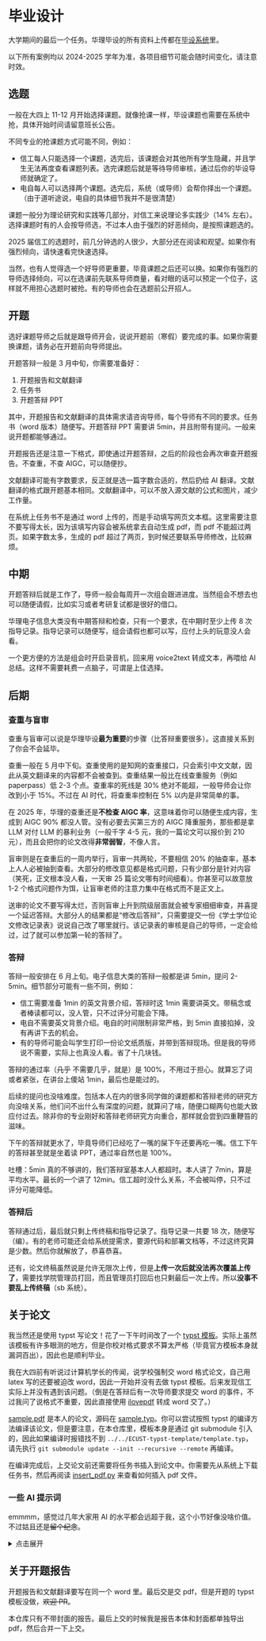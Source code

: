 # 毕业设计

大学期间的最后一个任务。华理毕设的所有资料上传都在[毕设系统](https://p.s.ecust.edu.cn/manage)里。

以下所有案例均以 2024-2025 学年为准，各项目细节可能会随时间变化，请注意时效。

## 选题

一般在大四上 11-12 月开始选择课题。就像抢课一样，毕设课题也需要在系统中抢，具体开始时间请留意班长公告。

不同专业的抢课题方式可能不同，例如：

- 信工每人只能选择一个课题，选完后，该课题会对其他所有学生隐藏，并且学生无法再度查看课题列表。选完课题后就是等待导师审核，通过后你的毕设导师就确定了。
- 电自每人可以选择两个课题。选完后，系统（或导师）会帮你择出一个课题。（由于道听途说，电自的具体细节我并不是很清楚）

课题一般分为理论研究和实践等几部分，对信工来说理论多实践少（14% 左右）。选择课题时有的人会按导师选，不过本人由于强烈的好恶倾向，是按照课题选的。

2025 届信工的选题时，前几分钟选的人很少，大部分还在阅读和观望。如果你有强烈倾向，请快速看完快速选择。

当然，也有人觉得选一个好导师更重要，毕竟课题之后还可以换。如果你有强烈的导师选择倾向，可以在选课前先联系导师商量，看对眼的话可以预定一个位子，这样就不用担心选题时被抢。有的导师也会在选题前公开招人。

## 开题

选好课题导师之后就是跟导师开会，说说开题前（寒假）要完成的事。如果你需要换课题，请务必在开题前向导师提出。

开题答辩一般是 3 月中旬，你需要准备好：

1. 开题报告和文献翻译
2. 任务书
3. 开题答辩 PPT

其中，开题报告和文献翻译的具体需求请咨询导师，每个导师有不同的要求。任务书（word 版本）随便写。开题答辩 PPT 需要讲 5min，并且附带有提问。一般来说开题都能够通过。

开题报告还是注意一下格式，即使通过开题答辩，之后的阶段也会再次审查开题报告。不查重，不查 AIGC，可以随便抄。

文献翻译可能有字数要求，反正就是选一篇字数合适的，然后扔给 AI 翻译。文献翻译的格式跟开题基本相同。文献翻译中，可以不放入源文献的公式和图片，减少工作量。

在系统上任务书不是通过 word 上传的，而是手动填写网页文本框。这里需要注意不要写得太长，因为该填写内容会被系统拿去自动生成 pdf，而 pdf 不能超过两页。如果字数太多，生成的 pdf 超过了两页，到时候还要联系导师修改，比较麻烦。

## 中期

开题答辩后就是工作了，导师一般会每周开一次组会跟进进度。当然组会不想去也可以随便请假，比如实习或者考研复试都是很好的借口。

华理电子信息大类没有中期答辩和检查，只有一个要求，在中期时至少上传 8 次指导记录。指导记录可以随便写，组会请假也都可以写，应付上头的玩意没人会看。

一个更方便的方法是组会时开启录音机，回来用 voice2text 转成文本，再喂给 AI 总结。这样不需要耗费一点脑子，可谓是上佳选择。

## 后期

### 查重与盲审

查重与盲审可以说是华理毕设**最为重要**的步骤（比答辩重要很多）。这直接关系到了你会不会延毕。

查重一般在 5 月中下旬。查重使用的是知网的查重接口，只会索引中文文献，因此从英文翻译来的内容都不会被查到。查重结果一般比在线查重服务（例如 paperpass）低 2-3 个点。查重率的死线是 30% 绝对不能超，一般导师会让你改到小于 15%。不过在 AI 时代，将查重率控制在 5% 以内是非常简单的事。

在 2025 年，华理的查重还是**不检查 AIGC 率**，这意味着你可以随便生成内容，生成到 AIGC 90% 都没人管。没有必要去买第三方的 AIGC 降重服务，那些都是拿 LLM 对付 LLM 的暴利业务（一般千字 4-5 元，我的一篇论文可以报价到 210 元），而且会把你的论文改得**非常弱智**，不像人言。

盲审则是在查重后的一周内举行，盲审一共两轮，不要相信 20% 的抽查率，基本上人人必被抽到查看。大部分的修改意见都是格式问题，只有少部分是针对内容（笑死，正文根本没人看，一天审 25 篇论文哪有时间细看）。你甚至可以故意放 1-2 个格式问题作为饵，让盲审老师的注意力集中在格式而不是正文上。

送审的论文不要写得太烂，否则盲审上升到院级层面就会被专家细细审查，并喜提一个延迟答辩。大部分人的结果都是“修改后答辩”，只需要提交一份《学士学位论文修改记录表》说说自己改了哪里就行。该记录表的审核是自己的导师，一定会给过，过了就可以参加第一轮的答辩了。

### 答辩

答辩一般安排在 6 月上旬。电子信息大类的答辩一般都是讲 5min，提问 2-5min。细节部分可能有一些不同，例如：

- 信工需要准备 1min 的英文背景介绍，答辩时这 1min 需要讲英文。带稿念或者棒读都可以，没人管，只不过评分可能会下降。
- 电自不需要英文背景介绍。电自的时间限制非常严格，到 5min 直接掐掉，没有再讲下去的机会。
- 有的导师可能会叫学生打印一份论文纸质版，并带到答辩现场。但是我的导师说不需要，实际上也真没人看。省了十几块钱。

答辩的通过率（~~几乎~~ 不需要几乎，就是）是 100%，不用过于担心。就算忘了词或者紧张，在讲台上傻站 1min，最后也是能过的。

后续的提问也没啥难度。包括本人在内的很多同学做的课题都和答辩老师的研究方向没啥关系，他们问不出什么有深度的问题，就算问了啥，随便口糊两句也能大致应付过去。除非你的专业刚好和答辩老师研究方向重合，那样就会尝到四重鞭笞的滋味。

下午的答辩就更水了，毕竟导师们已经吃了一嘴的屎下午还要再吃一嘴。信工下午的答辩甚至就是坐着读 PPT，通过率自然也是 100%。

吐槽：5min 真的不够讲的，我们答辩室基本人人都超时。本人讲了 7min，算是平均水平。最长的一个讲了 12min。信工超时没什么关系，不会被叫停，只不过评分可能降低。

### 答辩后

答辩通过后，最后就只剩上传终稿和指导记录了。指导记录一共要 18 次，随便写（编）。有的老师可能还会给系统提需求，要源代码和部署文档等，不过这终究算是少数。然后你就解放了，恭喜恭喜。

还有，论文终稿虽然说是允许无限次上传，但是**上传一次后就没法再次覆盖上传了**，需要找学院管理员打回，而且管理员打回后也只剩最后一次上传。所以**没事不要乱上传终稿**（sb 系统）。

## 关于论文

我当然还是使用 typst 写论文！花了一下午时间改了一个 [typst 模板](https://github.com/lxl66566/ECUST-typst-template)。实际上虽然该模板有许多眼测的地方，但是你校对格式要求不算太严格（毕竟官方模板本身就漏洞百出），因此也是顺利毕业。

我在大四前有听说过计算机学长的传闻，说学校强制交 word 格式论文，自己用 latex 写的还要被迫改 word，因此一开始并没有去做 typst 模板。后来发现信工实际上并没有遇到该问题。（倒是在答辩后有一次导师要求提交 word 的事件，不过我问了说格式不重要，因此直接使用 [ilovepdf](https://www.ilovepdf.com/pdf_to_word) 转成 word 交了。）

[sample.pdf](./sample.pdf) 是本人的论文，源码在 [sample.typ](./sample.typ)。你可以尝试按照 typst 的编译方法编译该论文，但是要注意，在本仓库里，模板本身是通过 git submodule 引入的，因此如果编译时报错找不到 `../../ECUST-typst-template/template.typ`，请先执行 `git submodule update --init --recursive --remote` 再编译。

在编译完成后，上交论文前还需要将任务书插入到论文中。你需要先从系统上下载任务书，然后再阅读 [insert_pdf.py](./insert_pdf.py) 来查看如何插入 pdf 文件。

### 一些 AI 提示词

emmmm，感觉过几年大家用 AI 的水平都会远超于我，这个小节好像没啥价值。不过姑且还是~~留个纪念~~。

<details><summary>点击展开</summary>

```
你是一个资深学术研究者，正在写一篇学术论文，论文内容是使用 Agentic RAG 制作的一个教学辅助（教案制作）系统。

现在需要你写一章“AI 在教学领域的应用”，1500 字左右，只需要给我写好的该章节即可。

最重要的是，你的段落里需要有一定数量的文献引用，在正文引用处使用 “@url”给出引用的文章链接，并且在正文后给出 bibtex 格式的文献引用。我希望你的文献引用是来自于专业的学术论文，而不是网站博客等地方。

你的论文需要尽可能符合人类段落式行文习惯，不要经常按照列表形式分点写作。不要使用夸张的修辞，务必使用清晰的语言描述。避免使用第一人称。

---

你是一个资深学术研究者，正在写一篇学术论文，论文内容是使用 Agentic RAG 制作的一个教学辅助（教案制作）系统。这里是你现在的章节，但是导师不满意，说措辞不当，长度和细节不够，需要重写这章。

你的论文需要尽可能符合人类段落式行文习惯，不要经常按照列表形式分点写作。不要使用夸张的修辞，务必使用清晰的语言描述。避免使用第一人称。

---

使用具有人类撰写特征的方式，符合论文撰写规范，重新撰写下面的内容。

1. **不要改变段落的主题和意思**
2. 允许减少 0%～ 30% 的字数，但不要超过这个范围
3. 不要经常按照列表形式分点写作
4. 词语搭配不要过于固定
5. 允许转换主被动语态，允许插入过渡词
6. 保留所有 "@" 指示的引用与 figure 图表

---

下面我将给出一篇论文《基于 Agentic RAG 的 AI 教学辅助设计系统》。我的要求是，你需要将其篇幅浓缩到原本的 1/3 左右，作为该论文的核心提炼。你应该遵循以下规则：

- 该论文的格式并不是 markdown。你不能修改该论文文本使用的特殊格式，例如图片引用、文献引用等。
- 你的提炼需要注重于讲解该论文的核心技术与创新点。一些空话套话，或者过于复杂的可以删除（例如第一章有较多的无用废话），冗长的说明可以改得更加简略。
- 你可以删除你觉得不重要的图片、代码、文献引用，但是最终你保留的图片数量需要大于原图片数量的 3/5。
- 你的提炼论文的语言风格需要尽可能符合原论文的语言风格，符合人类段落式行文习惯，不要过多按照列表形式分点写作；不要使用夸张的修辞，务必使用清晰的语言描述；尽量避免使用第一人称等。

```

</details>

## 关于开题报告

开题报告和文献翻译要写在同一个 word 里。最后交是交 pdf，但是开题的 typst 模板没做，~~欢迎 PR~~。

本仓库只有不带封面的报告。最后上交的时候我是报告本体和封面都单独导出 pdf，然后合并一下上交。
